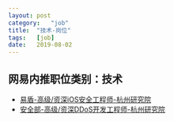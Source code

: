 ```yaml
---
layout:	post
category:	"job"
title:	"技术-岗位"
tags:	[job]
date:	2019-08-02
---
```

## 网易内推职位类别：技术
- [易盾-高级/资深iOS安全工程师-杭州研究院](http://mobile.bole.netease.com/bole/boleDetail?id=15976&employeeId=346f03c3cda5f04c&key=all)
- [安全部-高级/资深DDoS开发工程师-杭州研究院](http://mobile.bole.netease.com/bole/boleDetail?id=15897&employeeId=346f03c3cda5f04c&key=all)
